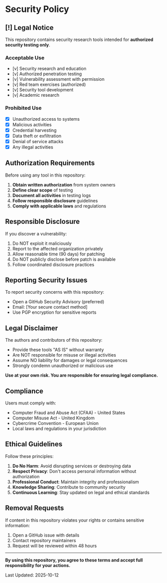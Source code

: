 # Security Policy

## [!] Legal Notice

This repository contains security research tools intended for **authorized security testing only**.

### Acceptable Use

- [v] Security research and education
- [v] Authorized penetration testing
- [v] Vulnerability assessment with permission
- [v] Red team exercises (authorized)
- [v] Security tool development
- [v] Academic research

### Prohibited Use

- [X] Unauthorized access to systems
- [X] Malicious activities
- [X] Credential harvesting
- [X] Data theft or exfiltration
- [X] Denial of service attacks
- [X] Any illegal activities

## Authorization Requirements

Before using any tool in this repository:

1. **Obtain written authorization** from system owners
2. **Define clear scope** of testing
3. **Document all activities** in testing logs
4. **Follow responsible disclosure** guidelines
5. **Comply with applicable laws** and regulations

## Responsible Disclosure

If you discover a vulnerability:

1. Do NOT exploit it maliciously
2. Report to the affected organization privately
3. Allow reasonable time (90 days) for patching
4. Do NOT publicly disclose before patch is available
5. Follow coordinated disclosure practices

## Reporting Security Issues

To report security concerns with this repository:

- Open a GitHub Security Advisory (preferred)
- Email: [Your secure contact method]
- Use PGP encryption for sensitive reports

## Legal Disclaimer

The authors and contributors of this repository:

- Provide these tools "AS IS" without warranty
- Are NOT responsible for misuse or illegal activities
- Assume NO liability for damages or legal consequences
- Strongly condemn unauthorized or malicious use

**Use at your own risk. You are responsible for ensuring legal compliance.**

## Compliance

Users must comply with:

- Computer Fraud and Abuse Act (CFAA) - United States
- Computer Misuse Act - United Kingdom
- Cybercrime Convention - European Union
- Local laws and regulations in your jurisdiction

## Ethical Guidelines

Follow these principles:

1. **Do No Harm**: Avoid disrupting services or destroying data
2. **Respect Privacy**: Don't access personal information without authorization
3. **Professional Conduct**: Maintain integrity and professionalism
4. **Knowledge Sharing**: Contribute to community security
5. **Continuous Learning**: Stay updated on legal and ethical standards

## Removal Requests

If content in this repository violates your rights or contains sensitive information:

1. Open a GitHub issue with details
2. Contact repository maintainers
3. Request will be reviewed within 48 hours

---

**By using this repository, you agree to these terms and accept full responsibility for your actions.**

Last Updated: 2025-10-12
